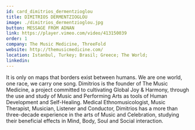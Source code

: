 ```yaml
---
id: card_dimitrios_dermentzioglou
title: DIMITRIOS DERMENTZIOGLOU
image: ./dimitrios_dermentzioglou.jpg
button: MESSAGE FROM ADNAN
link: https://player.vimeo.com/video/413150039
order: 1
company: The Music Medicine, ThreeFold
website: http://themusicmedicine.com/
location: Istanbul, Turkey; Brasil; Greece; The World;
linkedin:
---
```


It is only on maps that borders exist between humans. We are one world, one race, we carry one song. Dimitrios is the founder of The Music Medicine, a project committed to cultivating Global Joy & Harmony, through the use and study of Music and Performing Arts as tools of Human Development and Self-Healing. Medical Ethnomusicologist, Music Therapist, Musician, Listener and Conductor, Dimitrios has a more than three-decade experience in the arts of Music and Celebration, studying their beneficial effects in Mind, Body, Soul and Social interaction.
